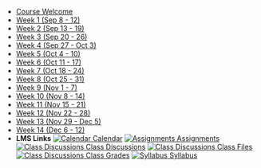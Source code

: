 - [Course Welcome](course-welcome)
- [Week 1 (Sep 8 - 12)](week-01)
- [Week 2 (Sep 13 - 19)](week-02)
- [Week 3 (Sep 20 - 26)](week-03)
- [Week 4 (Sep 27 - Oct 3)](week-04)
- [Week 5 (Oct 4 - 10)](week-05)
- [Week 6 (Oct 11 - 17)](week-06)
- [Week 7 (Oct 18 - 24)](week-07)
- [Week 8 (Oct 25 - 31)](week-08)
- [Week 9 (Nov 1 - 7)](week-09)
- [Week 10 (Nov 8 - 14)](week-10)
- [Week 11 (Nov 15 - 21)](week-11)
- [Week 12 (Nov 22 - 28)](week-12)
- [Week 13 (Nov 29 - Dec 5)](week-13)
- [Week 14 (Dec 6 - 12)](week-14)
- **LMS Links**
[![Calendar](https://icongr.am/fontawesome/calendar.svg?size=16&color=6D6F71) Calendar](https://canvas.sfu.ca)
[![Assignments](https://icongr.am/fontawesome/pencil.svg?size=16&color=6D6F71) Assignments](https://canvas.sfu.ca)
[![Class Discussions](https://icongr.am/fontawesome/comments-o.svg?size=16&color=6D6F71) Class Discussions](https://canvas.sfu.ca)
[![Class Discussions](https://icongr.am/fontawesome/folder.svg?size=16&color=6D6F71) Class Files](https://canvas.sfu.ca)
[![Class Discussions](https://icongr.am/fontawesome/calculator.svg?size=16&color=6D6F71) Class Grades](https://canvas.sfu.ca)
[![Syllabus](https://icongr.am/fontawesome/list.svg?size=16&color=6D6F71) Syllabus](https://canvas.sfu.ca)  
